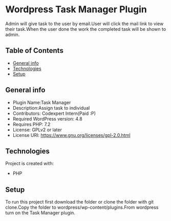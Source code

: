 # Wordpress Task Manager Plugin

Admin will give task to the user by email.User will click the mail link to view their task.When the user done the work the completed task will be shown to admin.

## Table of Contents

- [General info](#general-info)
- [Technologies](#technologies)
- [Setup](#setup)

## General info

- Plugin Name:Task Manager
- Description:Assign task to individual
- Contributors: Codexpert Intern(Paid :P)
- Required WordPress version: 4.8
- Requires PHP: 7.2
- License: GPLv2 or later
- License URI: https://www.gnu.org/licenses/gpl-2.0.html

## Technologies

Project is created with:

- PHP

## Setup

To run this project first download the folder or clone the folder with git clone.Copy the folder to wordpress/wp-content/plugins.From wordpress turn on the Task Manager plugin.